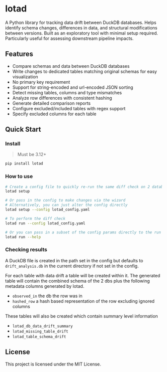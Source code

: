 # lotad

A Python library for tracking data drift between DuckDB databases. 
Helps identify schema changes, differences in data, and structural modifications between versions. 
Built as an exploratory tool with minimal setup required. 
Particularly useful for assessing downstream pipeline impacts.

## Features

- Compare schemas and data between DuckDB databases
- Write changes to dedicated tables matching original schemas for easy visualization
- No primary key requirement
- Support for string-encoded and url-encoded JSON sorting
- Detect missing tables, columns and type mismatches
- Analyze row differences with consistent hashing
- Generate detailed comparison reports
- Configure excluded/included tables with regex support
- Specify excluded columns for each table

## Quick Start

### Install
> Must be 3.12+
```bash
pip install lotad
```

### How to use
```bash
# Create a config file to quickly re-run the same diff check on 2 databases
lotad setup

# Or pass in the config to make changes via the wizard
# Alternatively, you can just alter the config directly
lotad setup --config lotad_config.yaml

# To perform the diff check
lotad run --config lotad_config.yaml

# Or you can pass in a subset of the config params directly to the run command.
lotad run --help
```

### Checking results
A DuckDB file is created in the path set in the config 
but defaults to `drift_analysis.db` in the current directory if not set in the config.

For each table with data drift a table will be created within it.
The generated table will contain the combined schema of the 2 dbs plus the following metadata columns generated by lotad.
* `observed_in` the db the row was in
* `hashed_row` a hash based representation of the row excluding ignored columns

These tables will also be created which contain summary level information 
* `lotad_db_data_drift_summary`
* `lotad_missing_table_drift`
* `lotad_table_schema_drift`

## License

This project is licensed under the MIT License.
